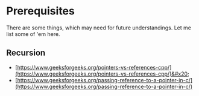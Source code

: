 # Prerequisites

There are some things, which may need for future understandings. Let me list some of 'em here.

## Recursion

* [https://www.geeksforgeeks.org/pointers-vs-references-cpp/](https://www.geeksforgeeks.org/pointers-vs-references-cpp/)&#x20;
* [https://www.geeksforgeeks.org/passing-reference-to-a-pointer-in-c/](https://www.geeksforgeeks.org/passing-reference-to-a-pointer-in-c/)
